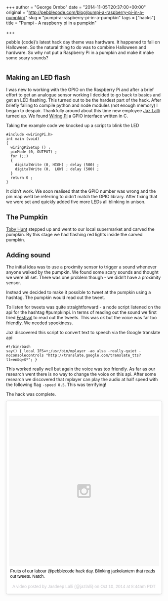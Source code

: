 +++
author = "George Ornbo"
date = "2014-11-05T20:37:00+00:00"
original = "http://pebblecode.com/blog/pumpi-a-raspberry-pi-in-a-pumpkin/"
slug = "pumpi-a-raspberry-pi-in-a-pumpkin"
tags = ["hacks"]
title = "Pumpi - A raspberry pi in a pumpkin"

+++
<p>pebble {code}&rsquo;s latest hack day theme was hardware. It happened to fall on Halloween. So the natural thing to do was to combine Halloween and hardware. So why not put a Raspberry Pi in a pumpkin and make it make some scary sounds?</p>

<p><img src="https://31.media.tumblr.com/92d4d992253bb941abe19f89ea486d4b/tumblr_inline_nel2kiawb91qz7kgs.jpg" alt=""/></p>

<h2>Making an LED flash</h2>

<p>I was new to working with the GPIO on the Raspberry Pi and after a brief effort to get an analogue sensor working I decided to go back to basics and get an LED flashing. This turned out to be the hardest part of the hack. After briefly failing to compile python and node modules (not enough memory) I began to despair. Thankfully around about this time new employee <a href="https://github.com/jazlalli">Jaz Lalli</a> turned up. We found <a href="http://wiringpi.com/">Wiring Pi</a> a GPIO interface written in C.</p>

<p>Taking the example code we knocked up a script to blink the LED</p>

<pre><code>#include &lt;wiringPi.h&gt;
int main (void)
{
  wiringPiSetup () ;
  pinMode (0, OUTPUT) ;
  for (;;)
  {
    digitalWrite (0, HIGH) ; delay (500) ;
    digitalWrite (0,  LOW) ; delay (500) ;
  }
  return 0 ;
}
</code></pre>

<p>It didn&rsquo;t work. We soon realised that the GPIO number was wrong and the pin map we&rsquo;d be referring to didn&rsquo;t match the GPIO library. After fixing that we were set and quickly added five more LEDs all blinking in unison.</p>

<h2>The Pumpkin</h2>

<p><a href="https://twitter.com/tobyhunt">Toby Hunt</a> stepped up and went to our local supermarket and carved the pumpkin. By this stage we had flashing red lights inside the carved pumpkin.</p>

<h2>Adding sound</h2>

<p>The initial idea was to use a proximity sensor to trigger a sound whenever anyone walked by the pumpkin. We found some scary sounds and thought we were all set. There was one problem though - we didn&rsquo;t have a proximity sensor.</p>

<p>Instead we decided to make it possible to tweet at the pumpkin using a hashtag. The pumpkin would read out the tweet.</p>

<p>To listen for tweets was quite straightforward - a node script listened on the api for the hashtag #pumpkinpi. In terms of reading out the sound we first tried <a href="http://www.cstr.ed.ac.uk/projects/festival/">Festival</a> to read out the tweets. This was ok but the voice was far too friendly. We needed spookiness.</p>

<p>Jaz discovered this script to convert text to speech via the Google translate api</p>

<pre><code>#!/bin/bash
say() { local IFS=+;/usr/bin/mplayer -ao alsa -really-quiet -noconsolecontrols "http://translate.google.com/translate_tts?tl=en&amp;q=$*"; }
</code></pre>

<p>This worked really well but again the voice was too friendly. As far as our research went there is no way to change the voice on this api. After some research we discovered that mplayer can play the audio at half speed with the following flag <code>-speed 0.5</code>. This was terrifying!</p>

<p>The hack was complete.</p>

<blockquote class="instagram-media" data-instgrm-captioned data-instgrm-version="3" style=" background:#FFF; border:0; border-radius:3px; box-shadow:0 0 1px 0 rgba(0,0,0,0.5),0 1px 10px 0 rgba(0,0,0,0.15); margin: 1px; max-width:658px; padding:0; width:99.375%; width:-webkit-calc(100% - 2px); width:calc(100% - 2px);"><div style="padding:8px;"><div style=" background:#F8F8F8; line-height:0; margin-top:40px; padding:50% 0; text-align:center; width:100%;"> <div style=" background:url(data:image/png;base64,iVBORw0KGgoAAAANSUhEUgAAACwAAAAsCAMAAAApWqozAAAAGFBMVEUiIiI9PT0eHh4gIB4hIBkcHBwcHBwcHBydr+JQAAAACHRSTlMABA4YHyQsM5jtaMwAAADfSURBVDjL7ZVBEgMhCAQBAf//42xcNbpAqakcM0ftUmFAAIBE81IqBJdS3lS6zs3bIpB9WED3YYXFPmHRfT8sgyrCP1x8uEUxLMzNWElFOYCV6mHWWwMzdPEKHlhLw7NWJqkHc4uIZphavDzA2JPzUDsBZziNae2S6owH8xPmX8G7zzgKEOPUoYHvGz1TBCxMkd3kwNVbU0gKHkx+iZILf77IofhrY1nYFnB/lQPb79drWOyJVa/DAvg9B/rLB4cC+Nqgdz/TvBbBnr6GBReqn/nRmDgaQEej7WhonozjF+Y2I/fZou/qAAAAAElFTkSuQmCC); display:block; height:44px; margin:0 auto -44px; position:relative; top:-22px; width:44px;"></div></div><p style=" margin:8px 0 0 0; padding:0 4px;"> <a href="https://instagram.com/p/u0oVPQgqf9/" style=" color:#000; font-family:Arial,sans-serif; font-size:14px; font-style:normal; font-weight:normal; line-height:17px; text-decoration:none; word-wrap:break-word;" target="_top">Fruits of our labour @pebblecode hack day. Blinking jackolantern that reads out tweets. Natch.</a></p><p style="font-family:Arial,sans-serif;color:#c9c8cd; font-size:14px; line-height:17px; margin-bottom:0; margin-top:8px; overflow:hidden; padding:8px 0 7px; text-align:center; text-overflow:ellipsis; white-space:nowrap;">A video posted by Jasdeep Lalli (@jazlalli) on <time style=" font-family:Arial,sans-serif; font-size:14px; line-height:17px;" datetime="2014-10-31T15:44:05+00:00">Oct 10, 2014 at 8:44am PDT</time></p></div></blockquote>

<script async defer src="//platform.instagram.com/en_US/embeds.js"></script>
